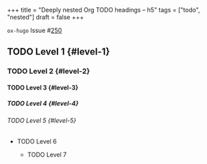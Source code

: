 +++
title = "Deeply nested Org TODO headings – h5"
tags = ["todo", "nested"]
draft = false
+++

`ox-hugo` Issue #[250](https://github.com/kaushalmodi/ox-hugo/issues/250)


## <span class="org-todo todo TODO">TODO</span> Level 1 {#level-1}


### <span class="org-todo todo TODO">TODO</span> Level 2 {#level-2}


#### <span class="org-todo todo TODO">TODO</span> Level 3 {#level-3}


##### <span class="org-todo todo TODO">TODO</span> Level 4 {#level-4}


###### <span class="org-todo todo TODO">TODO</span> Level 5 {#level-5}

<!--list-separator-->

- <span class="org-todo todo TODO">TODO</span>  Level 6

    <!--list-separator-->

    - <span class="org-todo todo TODO">TODO</span>  Level 7
